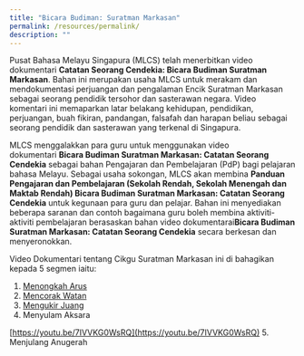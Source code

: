 ```yaml
---
title: "Bicara Budiman: Suratman Markasan"
permalink: /resources/permalink/
description: ""
---
```

Pusat Bahasa Melayu Singapura (MLCS) telah menerbitkan video dokumentari&nbsp;**Catatan Seorang Cendekia: Bicara Budiman Suratman Markasan**. Bahan ini merupakan usaha MLCS untuk merakam dan mendokumentasi perjuangan dan pengalaman Encik Suratman Markasan sebagai seorang pendidik tersohor dan sasterawan negara. Video komentari ini memaparkan latar belakang kehidupan, pendidikan, perjuangan, buah fikiran, pandangan, falsafah dan harapan beliau sebagai seorang pendidik dan sasterawan yang terkenal di Singapura.

MLCS menggalakkan para guru untuk menggunakan video dokumentari&nbsp;**Bicara Budiman Suratman Markasan: Catatan Seorang Cendekia**&nbsp;sebagai bahan Pengajaran dan Pembelajaran (PdP) bagi pelajaran bahasa Melayu. Sebagai usaha sokongan, MLCS akan membina&nbsp;**Panduan Pengajaran dan Pembelajaran (Sekolah Rendah, Sekolah Menengah dan Maktab Rendah) Bicara Budiman Suratman Markasan: Catatan Seorang Cendekia**&nbsp;untuk kegunaan para guru dan pelajar.&nbsp;Bahan ini menyediakan beberapa saranan dan contoh bagaimana guru boleh membina aktiviti-aktiviti pembelajaran berasaskan bahan&nbsp;video dokumentarai**Bicara Budiman Suratman Markasan: Catatan Seorang Cendekia**&nbsp;secara berkesan dan menyeronokkan.

Video Dokumentari tentang Cikgu Suratman Markasan ini di bahagikan kepada 5 segmen iaitu:
1. [Menongkah Arus](https://youtu.be/qtwM2jQK46o)
2. [Mencorak Watan](https://youtu.be/yOoTYHXfxkA)
3. [Mengukir Juang](https://youtu.be/kehgSRMgsVw)
4. Menyulam Aksara          <!-- /\* Font Definitions \*/ @font-face {font-family:Latha; panose-1:2 0 4 0 0 0 0 0 0 0; mso-font-alt:"Nirmala UI"; mso-font-charset:0; mso-generic-font-family:swiss; mso-font-pitch:variable; mso-font-signature:1048579 0 0 0 1 0;} @font-face {font-family:"Cambria Math"; panose-1:2 4 5 3 5 4 6 3 2 4; mso-font-charset:0; mso-generic-font-family:roman; mso-font-pitch:variable; mso-font-signature:-536869121 1107305727 33554432 0 415 0;} @font-face {font-family:DengXian; panose-1:2 1 6 0 3 1 1 1 1 1; mso-font-alt:等线; mso-font-charset:134; mso-generic-font-family:auto; mso-font-pitch:variable; mso-font-signature:-1610612033 953122042 22 0 262159 0;} @font-face {font-family:Calibri; panose-1:2 15 5 2 2 2 4 3 2 4; mso-font-charset:0; mso-generic-font-family:swiss; mso-font-pitch:variable; mso-font-signature:-469750017 -1073732485 9 0 511 0;} @font-face {font-family:"\\@DengXian"; panose-1:2 1 6 0 3 1 1 1 1 1; mso-font-charset:134; mso-generic-font-family:auto; mso-font-pitch:variable; mso-font-signature:-1610612033 953122042 22 0 262159 0;} /\* Style Definitions \*/ p.MsoNormal, li.MsoNormal, div.MsoNormal {mso-style-unhide:no; mso-style-qformat:yes; mso-style-parent:""; margin-top:0in; margin-right:0in; margin-bottom:8.0pt; margin-left:0in; line-height:107%; mso-pagination:widow-orphan; font-size:11.0pt; font-family:"Calibri",sans-serif; mso-ascii-font-family:Calibri; mso-ascii-theme-font:minor-latin; mso-fareast-font-family:DengXian; mso-fareast-theme-font:minor-fareast; mso-hansi-font-family:Calibri; mso-hansi-theme-font:minor-latin; mso-bidi-font-family:Latha; mso-bidi-theme-font:minor-bidi; mso-font-kerning:1.0pt; mso-ligatures:standardcontextual; mso-bidi-language:AR-SA;} a:link, span.MsoHyperlink {mso-style-priority:99; color:#0563C1; mso-themecolor:hyperlink; text-decoration:underline; text-underline:single;} a:visited, span.MsoHyperlinkFollowed {mso-style-noshow:yes; mso-style-priority:99; color:#954F72; mso-themecolor:followedhyperlink; text-decoration:underline; text-underline:single;} .MsoChpDefault {mso-style-type:export-only; mso-default-props:yes; font-family:"Calibri",sans-serif; mso-ascii-font-family:Calibri; mso-ascii-theme-font:minor-latin; mso-fareast-font-family:DengXian; mso-fareast-theme-font:minor-fareast; mso-hansi-font-family:Calibri; mso-hansi-theme-font:minor-latin; mso-bidi-font-family:Latha; mso-bidi-theme-font:minor-bidi; mso-bidi-language:AR-SA;} .MsoPapDefault {mso-style-type:export-only; margin-bottom:8.0pt; line-height:107%;} @page WordSection1 {size:8.5in 11.0in; margin:1.0in 1.0in 1.0in 1.0in; mso-header-margin:.5in; mso-footer-margin:.5in; mso-paper-source:0;} div.WordSection1 {page:WordSection1;} -->

[https://youtu.be/7IVVKG0WsRQ](https://youtu.be/7IVVKG0WsRQ)
5. Menjulang Anugerah
